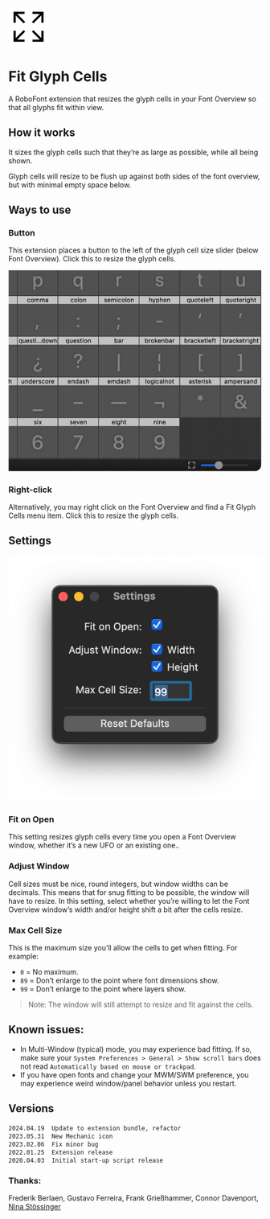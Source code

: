 <img src="../resources/mechanic_icon.png"  width="80">

# Fit Glyph Cells

A RoboFont extension that resizes the glyph cells in your Font Overview so that all glyphs fit within view. 

## How it works

It sizes the glyph cells such that they’re as large as possible, while all being shown.

Glyph cells will resize to be flush up against both sides of the font overview, but with minimal empty space below.

## Ways to use

### Button

This extension places a button to the left of the glyph cell size slider (below Font Overview). Click this to resize the glyph cells.

![](./../resources/button.png)

### Right-click

Alternatively, you may right click on the Font Overview and find a Fit Glyph Cells menu item. Click this to resize the glyph cells.

## Settings



![](./../resources/settings.png)

### Fit on Open

This setting resizes glyph cells every time you open a Font Overview window, whether it’s a new UFO or an existing one..

### Adjust Window

Cell sizes must be nice, round integers, but window widths can be decimals. This means that for snug fitting to be possible, the window will have to resize. In this setting, select whether you’re willing to let the Font Overview window’s width and/or height shift a bit after the cells resize.

### Max Cell Size

This is the maximum size you’ll allow the cells to get when fitting. For example:

* `0` = No maximum.
* `89` = Don’t enlarge to the point where font dimensions show.
* `99` = Don’t enlarge to the point where layers show.

> Note: The window will still attempt to resize and fit against the cells.



## Known issues:

* In Multi-Window (typical) mode, you may experience bad fitting. If so, make sure your `System Preferences > General > Show scroll bars` does not read `Automatically based on mouse or trackpad`.
* If you have open fonts and change your MWM/SWM preference, you may experience weird window/panel behavior unless you restart.


## Versions

```
2024.04.19  Update to extension bundle, refactor
2023.05.31  New Mechanic icon
2023.02.06  Fix minor bug
2022.01.25  Extension release
2020.04.03  Initial start-up script release
```	


### Thanks:

Frederik Berlaen, Gustavo Ferreira, Frank Grießhammer, Connor Davenport, [Nina Stössinger](https://github.com/ninastoessinger/Suffixer/blob/8c8ace0c31acebf4054847903a3af5925f3bd669/Suffixer.roboFontExt/lib/suffixer.py#L19)

